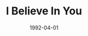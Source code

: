 ---
type: single
title: I Believe In You
date: 1992-04-01
img: /images/singles/i-believe-in-you.jpg
discs:
  - tracks:
    - I Believe In You
    - I Can't Stand Another Day Without You
    - title: I Believe In You
      subtitle: Classical Version
---
